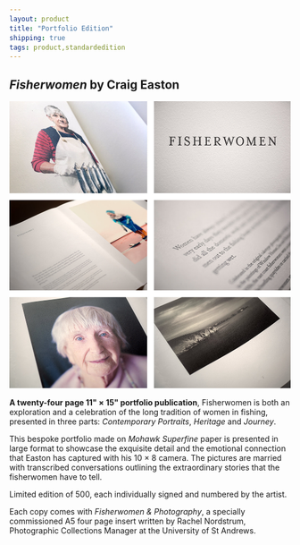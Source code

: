 ```yaml
---
layout: product
title: "Portfolio Edition"
shipping: true
tags: product,standardedition
---
```


## _Fisherwomen_ by Craig Easton

![Fisherwomen spread](/assets/images/layouts_long.jpg)

__A twenty-four page 11&quot; &times; 15&quot; portfolio publication__, Fisherwomen is both an exploration and a celebration of the long tradition of women in fishing, presented in three parts: _Contemporary Portraits_, _Heritage_ and _Journey_.

This bespoke portfolio made on _Mohawk Superfine_ paper is presented in large format to showcase the exquisite detail and the emotional connection that Easton has captured with his 10 &times; 8 camera. The pictures are married with transcribed conversations outlining the extraordinary stories that the fisherwomen have to tell.

Limited edition of 500, each individually signed and numbered by the artist.

Each copy comes with _Fisherwomen & Photography_, a specially commissioned A5 four page insert written by Rachel Nordstrum, Photographic Collections Manager at the University of St Andrews.
